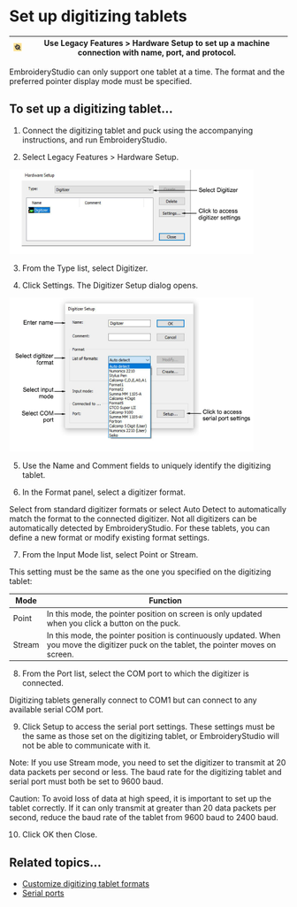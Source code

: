 # Set up digitizing tablets

| ![HardwareSetup00070.png](assets/HardwareSetup00070.png) | Use Legacy Features > Hardware Setup to set up a machine connection with name, port, and protocol. |
| -------------------------------------------------------- | -------------------------------------------------------------------------------------------------- |

EmbroideryStudio can only support one tablet at a time. The format and the preferred pointer display mode must be specified.

## To set up a digitizing tablet...

1. Connect the digitizing tablet and puck using the accompanying instructions, and run EmbroideryStudio.

2. Select Legacy Features > Hardware Setup.

![HardwareSetupDigitizer.png](assets/HardwareSetupDigitizer.png)

3. From the Type list, select Digitizer.

4. Click Settings. The Digitizer Setup dialog opens.

![DigitizerSetupFormats.png](assets/DigitizerSetupFormats.png)

5. Use the Name and Comment fields to uniquely identify the digitizing tablet.

6. In the Format panel, select a digitizer format.

Select from standard digitizer formats or select Auto Detect to automatically match the format to the connected digitizer. Not all digitizers can be automatically detected by EmbroideryStudio. For these tablets, you can define a new format or modify existing format settings.

7. From the Input Mode list, select Point or Stream.

This setting must be the same as the one you specified on the digitizing tablet:

| Mode   | Function                                                                                                                                 |
| ------ | ---------------------------------------------------------------------------------------------------------------------------------------- |
| Point  | In this mode, the pointer position on screen is only updated when you click a button on the puck.                                        |
| Stream | In this mode, the pointer position is continuously updated. When you move the digitizer puck on the tablet, the pointer moves on screen. |

8. From the Port list, select the COM port to which the digitizer is connected.

Digitizing tablets generally connect to COM1 but can connect to any available serial COM port.

9. Click Setup to access the serial port settings. These settings must be the same as those set on the digitizing tablet, or EmbroideryStudio will not be able to communicate with it.

Note: If you use Stream mode, you need to set the digitizer to transmit at 20 data packets per second or less. The baud rate for the digitizing tablet and serial port must both be set to 9600 baud.

Caution: To avoid loss of data at high speed, it is important to set up the tablet correctly. If it can only transmit at greater than 20 data packets per second, reduce the baud rate of the tablet from 9600 baud to 2400 baud.

10. Click OK then Close.

## Related topics...

- [Customize digitizing tablet formats](Customize_digitizing_tablet_formats)
- [Serial ports](Peripheral_device_connections)
